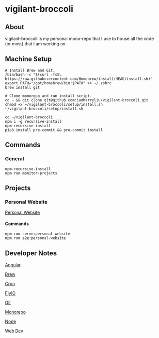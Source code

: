 # vigilant-broccoli

## About

vigilant-broccoli is my personal mono-repo that I use to house all the code (or most) that I am working on.

## Machine Setup

```
# Install Brew and Git.
/bin/bash -c "$(curl -fsSL https://raw.githubusercontent.com/Homebrew/install/HEAD/install.sh)"
export PATH="/opt/homebrew/bin:$PATH" >> ~/.zshrc
brew install git

# Clone monorepo and run install script.
cd ~ && git clone git@github.com:iamharryliu/vigilant-broccoli.git
chmod +x ~/vigilant-broccoli/setup/install.sh
~/vigilant-broccoli/setup/install.sh

cd ~/vigilant-broccoli
npm i -g recursive-install
npm-recursive-install
pip3 install pre-commit && pre-commit install
```

## Commands

### General

```
npm-recursive-install
npm run monitor-projects
```

## Projects

### Personal Website

[Personal Website](projects/personal-website/README.md)

#### Commands

```
npm run serve:personal-website
npm run e2e:personal-website
```

## Developer Notes

[Angular](notes/angular.md)

[Brew](notes/brew.md)

[Cron](notes/cron.md)

[FlyIO](notes/flyio.md)

[Git](notes/git.md)

[Monorepo](notes/monorepo.md)

[Node](notes/node.md)

[Web Dev](notes/web-dev.md)

